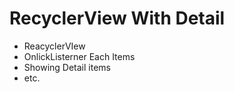 # RecyclerView With Detail

- ReacyclerVIew
- OnlickListerner Each Items
- Showing Detail items
- etc.

